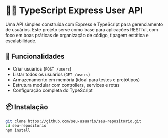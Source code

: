 # 🧑‍💻 TypeScript Express User API

Uma API simples construída com Express e TypeScript para gerenciamento de usuários. Este projeto serve como base para aplicações RESTful, com foco em boas práticas de organização de código, tipagem estática e escalabilidade.

## 🚀 Funcionalidades

- Criar usuários (`POST /users`)
- Listar todos os usuários (`GET /users`)
- Armazenamento em memória (ideal para testes e protótipos)
- Estrutura modular com controllers, services e rotas
- Configuração completa do TypeScript

## 📦 Instalação

```bash
git clone https://github.com/seu-usuario/seu-repositorio.git
cd seu-repositorio
npm install
```
